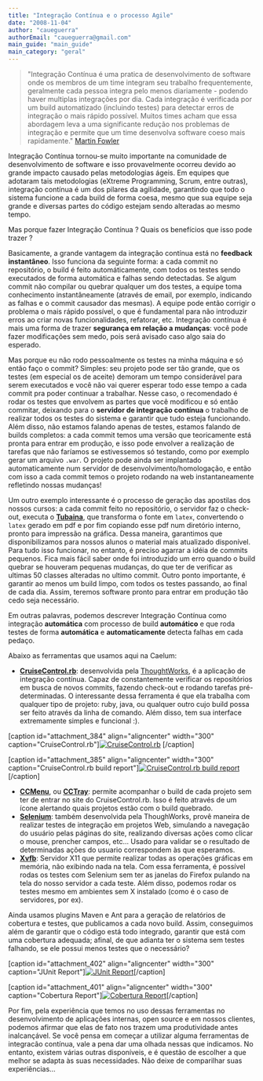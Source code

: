 ```yaml
---
title: "Integração Contínua e o processo Agile"
date: "2008-11-04"
author: "caueguerra"
authorEmail: "caueguerra@gmail.com"
main_guide: "main_guide"
main_category: "geral"
---
```


> "Integração Contínua é uma pratica de desenvolvimento de software onde os membros de um time integram seu trabalho frequentemente, geralmente cada pessoa integra pelo menos diariamente - podendo haver multiplas integrações por dia. Cada integração é verificada por um build automatizado (incluindo testes) para detectar erros de integração o mais rápido possível. Muitos times acham que essa abordagem leva a uma significante redução nos problemas de integração e permite que um time desenvolva software coeso mais rapidamente." [Martin Fowler](http://martinfowler.com/articles/continuousIntegration.html "Martin Fowler")

Integração Contínua tornou-se muito importante na comunidade de desenvolvimento de software e isso provavelmente ocorreu devido ao grande impacto causado pelas metodologias ágeis. Em equipes que adotaram tais metodologias (eXtreme Programming, Scrum, entre outras), integração contínua é um dos pilares da agilidade, garantindo que todo o sistema funcione a cada build de forma coesa, mesmo que sua equipe seja grande e diversas partes do código estejam sendo alteradas ao mesmo tempo.

Mas porque fazer Integração Contínua ? Quais os benefícios que isso pode trazer ?

Basicamente, a grande vantagem da integração contínua está no **feedback instantâneo**. Isso funciona da seguinte forma: a cada commit no repositório, o build é feito automáticamente, com todos os testes sendo executados de forma automática e falhas sendo detectadas. Se algum commit não compilar ou quebrar qualquer um dos testes, a equipe toma conhecimento instantâneamente (através de email, por exemplo, indicando as falhas e o commit causador das mesmas). A equipe pode então corrigir o problema o mais rápido possível, o que é fundamental para não introduzir erros ao criar novas funcionalidades, refatorar, etc. Integração contínua é mais uma forma de trazer **segurança em relação a mudanças**: você pode fazer modificações sem medo, pois será avisado caso algo saia do esperado.

Mas porque eu não rodo pessoalmente os testes na minha máquina e só então faço o commit? Simples: seu projeto pode ser tão grande, que os testes (em especial os de aceite) demoram um tempo considerável para serem executados e você não vai querer esperar todo esse tempo a cada commit pra poder continuar a trabalhar. Nesse caso, o recomendado é rodar os testes que envolvem as partes que você modificou e só então commitar, deixando para o **servidor de integração contínua** o trabalho de realizar todos os testes do sistema e garantir que tudo esteja funcionando. Além disso, não estamos falando apenas de testes, estamos falando de builds completos: a cada commit temos uma versão que teoricamente está pronta para entrar em produção, e isso pode envolver a realização de tarefas que não faríamos se estivessemos só testando, como por exemplo gerar um arquivo `.war`. O projeto pode ainda ser implantado automaticamente num servidor de desenvolvimento/homologação, e então com isso a cada commit temos o projeto rodando na web instantaneamente refletindo nossas mudanças!

Um outro exemplo interessante é o processo de geração das apostilas dos nossos cursos: a cada commit feito no repositório, o servidor faz o check-out, executa o [**Tubaina**](https://github.com/caelum/tubaina "Tubaína"), que transforma o fonte em `latex`, convertendo o `latex` gerado em pdf e por fim copiando esse pdf num diretório interno, pronto para impressão na gráfica. Dessa maneira, garantimos que disponibilizamos para nossos alunos o material mais atualizado disponível. Para tudo isso funcionar, no entanto, é preciso agarrar a idéia de commits pequenos. Fica mais fácil saber onde foi introduzido um erro quando o build quebrar se houveram pequenas mudanças, do que ter de verificar as ultimas 50 classes alteradas no ultimo commit. Outro ponto importante, é garantir ao menos um build limpo, com todos os testes passando, ao final de cada dia. Assim, teremos software pronto para entrar em produção tão cedo seja necessário.

Em outras palavras, podemos descrever Integração Contínua como integração **automática** com processo de build **automático** e que roda testes de forma **automática** e **automaticamente** detecta falhas em cada pedaço.

Abaixo as ferramentas que usamos aqui na Caelum:

- [**CruiseControl.rb**](http://cruisecontrolrb.thoughtworks.com/): desenvolvida pela [ThoughtWorks](http://www.thoughtworks.com/), é a aplicação de integração contínua. Capaz de constantemente verificar os repositórios em busca de novos commits, fazendo check-out e rodando tarefas pré-determinadas. O interessante dessa ferramenta é que ela trabalha com qualquer tipo de projeto: ruby, java, ou qualquer outro cujo build possa ser feito através da linha de comando. Além disso, tem sua interface extremamente simples e funcional :).

\[caption id="attachment\_384" align="aligncenter" width="300" caption="CruiseControl.rb"\][![CruiseControl.rb](https://blog.caelum.com.br/wp-content/uploads/2008/10/cruisecontrol-300x229.png "CruiseControl.rb")](https://blog.caelum.com.br/wp-content/uploads/2008/10/cruisecontrol.png) \[/caption\]

\[caption id="attachment\_385" align="aligncenter" width="300" caption="CruiseControl.rb build report"\][![CruiseControl.rb build report](https://blog.caelum.com.br/wp-content/uploads/2008/10/cruise-stella-300x196.png "CruiseControl.rb build report")](https://blog.caelum.com.br/wp-content/uploads/2008/10/cruise-stella.png)\[/caption\]

- **[CCMenu](http://ccmenu.sourceforge.net/ "CCMenu")**, ou **[CCTray](http://ccnet.sourceforge.net/CCNET/CCTray.html)**: permite acompanhar o build de cada projeto sem ter de entrar no site do CruiseControl.rb. Isso é feito através de um ícone alertando quais projetos estão com o build quebrado.
- [**Selenium**](http://seleniumhq.org/): também desenvolvida pela ThoughWorks, provê maneira de realizar testes de integração em projetos Web, simulando a navegação do usuário pelas páginas do site, realizando diversas ações como clicar o mouse, prencher campos, etc... Usado para validar se o resultado de determinadas ações do usuario correspondem às que esperamos.
- [**Xvfb**](http://www.xfree86.org/4.0.1/Xvfb.1.html): Servidor X11 que permite realizar todas as operações gráficas em memória, não exibindo nada na tela. Com essa ferramenta, é possível rodas os testes com Selenium sem ter as janelas do Firefox pulando na tela do nosso servidor a cada teste. Além disso, podemos rodar os testes mesmo em ambientes sem X instalado (como é o caso de servidores, por ex).

Ainda usamos plugins Maven e Ant para a geração de relatórios de cobertura e testes, que publicamos a cada novo build. Assim, conseguimos além de garantir que o código está todo integrado, garantir que está com uma cobertura adequada; afinal, de que adianta ter o sistema sem testes falhando, se ele possui menos testes que o necessário?

\[caption id="attachment\_402" align="aligncenter" width="300" caption="JUnit Report"\][![JUnit Report](https://blog.caelum.com.br/wp-content/uploads/2008/10/junit-300x52.png "JUnit Report")](https://blog.caelum.com.br/wp-content/uploads/2008/10/junit.png)\[/caption\]

\[caption id="attachment\_401" align="aligncenter" width="300" caption="Cobertura Report"\][![Cobertura Report](https://blog.caelum.com.br/wp-content/uploads/2008/10/cobertura-300x272.png "Cobertura Report")](https://blog.caelum.com.br/wp-content/uploads/2008/10/cobertura.png)\[/caption\]

Por fim, pela experiência que temos no uso dessas ferramentas no desenvolvimento de aplicações internas, open source e em nossos clientes, podemos afirmar que elas de fato nos trazem uma produtividade antes inalcançável. Se você pensa em começar a utilizar alguma ferramentas de integracão contínua, vale a pena dar uma olhada nessas que indicamos. No entanto, existem várias outras disponíveis, e é questão de escolher a que melhor se adapta às suas necessidades. Não deixe de comparilhar suas experiências...
